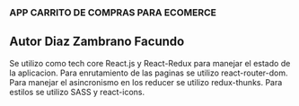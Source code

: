 ### APP CARRITO DE COMPRAS PARA ECOMERCE
## Autor Diaz Zambrano Facundo

Se utilizo como tech core React.js y React-Redux para manejar el estado de la aplicacion.
Para enrutamiento de las paginas se utilizo react-router-dom.
Para manejar el asincronismo en los reducer se utilizo redux-thunks.
Para estilos se utilizo SASS y react-icons.